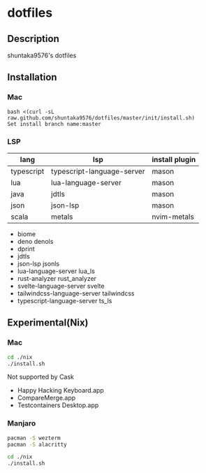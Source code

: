# dotfiles
## Description
shuntaka9576's dotfiles

## Installation
### Mac
```
bash <(curl -sL raw.github.com/shuntaka9576/dotfiles/master/init/install.sh)
Set install branch name:master
```

### LSP

|lang|lsp|install plugin|
|---|---|---|
|typescript|typescript-language-server|mason
|lua|lua-language-server|mason
|java|jdtls|mason
|json|json-lsp|mason
|scala|metals|nvim-metals

* biome
* deno denols
* dprint
* jdtls
* json-lsp jsonls
* lua-language-server lua_ls
* rust-analyzer rust_analyzer
* svelte-language-server svelte
* tailwindcss-language-server tailwindcss
* typescript-language-server ts_ls

## Experimental(Nix)

### Mac

```bash
cd ./nix
./install.sh
```

Not supported by Cask

* Happy Hacking Keyboard.app
* CompareMerge.app
* Testcontainers Desktop.app

### Manjaro

```bash
pacman -S wezterm
pacman -S alacritty

cd ./nix
./install.sh
```
